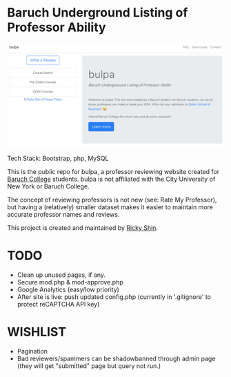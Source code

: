 # Baruch Underground Listing of Professor Ability

![home-page](/home_screen.png?raw=true "bulpa Homepage")

Tech Stack: Bootstrap, php, MySQL

This is the public repo for bulpa, a professor reviewing website created for [Baruch College](http://baruch.cuny.edu) students. bulpa is not affiliated with the City University of New York or Baruch College.

The concept of reviewing professors is not new (see: Rate My Professor), but having a (relatively) smaller dataset makes it easier to maintain more accurate professor names and reviews.

This project is created and maintained by [Ricky Shin](https://www.rickyshin.com).

# TODO
* Clean up unused pages, if any.
* Secure mod.php & mod-approve.php
* Google Analytics (easy/low priority)
* After site is live: push updated config.php (currently in '.gitignore' to protect reCAPTCHA API key)


# WISHLIST
* Pagination
* Bad reviewers/spammers can be shadowbanned through admin page (they will get "submitted" page but query not run.)

